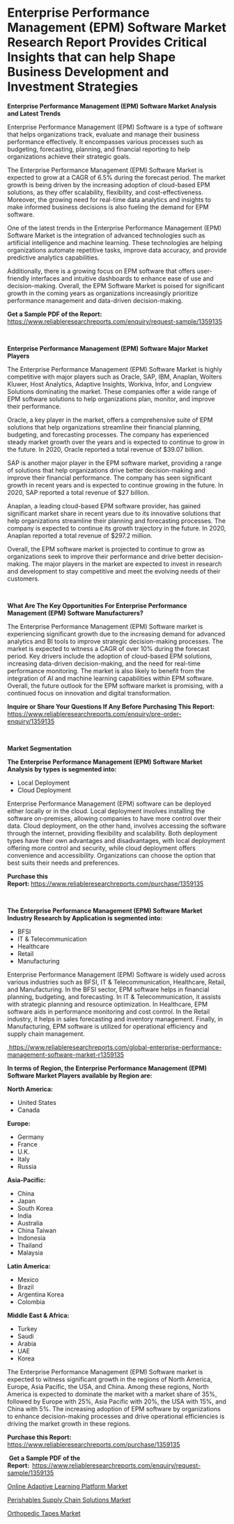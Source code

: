 <p><h1>Enterprise Performance Management (EPM) Software Market Research Report Provides Critical Insights that can help Shape Business Development and Investment Strategies</h1></p><p><strong>Enterprise Performance Management (EPM) Software Market Analysis and Latest Trends</strong></p>
<p><p>Enterprise Performance Management (EPM) Software is a type of software that helps organizations track, evaluate and manage their business performance effectively. It encompasses various processes such as budgeting, forecasting, planning, and financial reporting to help organizations achieve their strategic goals.</p><p>The Enterprise Performance Management (EPM) Software Market is expected to grow at a CAGR of 6.5% during the forecast period. The market growth is being driven by the increasing adoption of cloud-based EPM solutions, as they offer scalability, flexibility, and cost-effectiveness. Moreover, the growing need for real-time data analytics and insights to make informed business decisions is also fueling the demand for EPM software.</p><p>One of the latest trends in the Enterprise Performance Management (EPM) Software Market is the integration of advanced technologies such as artificial intelligence and machine learning. These technologies are helping organizations automate repetitive tasks, improve data accuracy, and provide predictive analytics capabilities.</p><p>Additionally, there is a growing focus on EPM software that offers user-friendly interfaces and intuitive dashboards to enhance ease of use and decision-making. Overall, the EPM Software Market is poised for significant growth in the coming years as organizations increasingly prioritize performance management and data-driven decision-making.</p></p>
<p><strong>Get a Sample PDF of the Report:&nbsp;</strong> <a href="https://www.reliableresearchreports.com/enquiry/request-sample/1359135">https://www.reliableresearchreports.com/enquiry/request-sample/1359135</a></p>
<p>&nbsp;</p>
<p><strong>Enterprise Performance Management (EPM) Software Major Market Players</strong></p>
<p><p>The Enterprise Performance Management (EPM) Software Market is highly competitive with major players such as Oracle, SAP, IBM, Anaplan, Wolters Kluwer, Host Analytics, Adaptive Insights, Workiva, Infor, and Longview Solutions dominating the market. These companies offer a wide range of EPM software solutions to help organizations plan, monitor, and improve their performance.</p><p>Oracle, a key player in the market, offers a comprehensive suite of EPM solutions that help organizations streamline their financial planning, budgeting, and forecasting processes. The company has experienced steady market growth over the years and is expected to continue to grow in the future. In 2020, Oracle reported a total revenue of $39.07 billion.</p><p>SAP is another major player in the EPM software market, providing a range of solutions that help organizations drive better decision-making and improve their financial performance. The company has seen significant growth in recent years and is expected to continue growing in the future. In 2020, SAP reported a total revenue of $27 billion.</p><p>Anaplan, a leading cloud-based EPM software provider, has gained significant market share in recent years due to its innovative solutions that help organizations streamline their planning and forecasting processes. The company is expected to continue its growth trajectory in the future. In 2020, Anaplan reported a total revenue of $297.2 million.</p><p>Overall, the EPM software market is projected to continue to grow as organizations seek to improve their performance and drive better decision-making. The major players in the market are expected to invest in research and development to stay competitive and meet the evolving needs of their customers.</p></p>
<p>&nbsp;</p>
<p><strong>What Are The Key Opportunities For Enterprise Performance Management (EPM) Software Manufacturers?</strong></p>
<p><p>The Enterprise Performance Management (EPM) Software market is experiencing significant growth due to the increasing demand for advanced analytics and BI tools to improve strategic decision-making processes. The market is expected to witness a CAGR of over 10% during the forecast period. Key drivers include the adoption of cloud-based EPM solutions, increasing data-driven decision-making, and the need for real-time performance monitoring. The market is also likely to benefit from the integration of AI and machine learning capabilities within EPM software. Overall, the future outlook for the EPM software market is promising, with a continued focus on innovation and digital transformation.</p></p>
<p><strong>Inquire or Share Your Questions If Any Before Purchasing This Report:</strong> <a href="https://www.reliableresearchreports.com/enquiry/pre-order-enquiry/1359135">https://www.reliableresearchreports.com/enquiry/pre-order-enquiry/1359135</a></p>
<p>&nbsp;</p>
<p><strong>Market Segmentation</strong></p>
<p><strong>The Enterprise Performance Management (EPM) Software Market Analysis by types is segmented into:</strong></p>
<p><ul><li>Local Deployment</li><li>Cloud Deployment</li></ul></p>
<p><p>Enterprise Performance Management (EPM) software can be deployed either locally or in the cloud. Local deployment involves installing the software on-premises, allowing companies to have more control over their data. Cloud deployment, on the other hand, involves accessing the software through the internet, providing flexibility and scalability. Both deployment types have their own advantages and disadvantages, with local deployment offering more control and security, while cloud deployment offers convenience and accessibility. Organizations can choose the option that best suits their needs and preferences.</p></p>
<p><strong>Purchase this Report:&nbsp;</strong><a href="https://www.reliableresearchreports.com/purchase/1359135">https://www.reliableresearchreports.com/purchase/1359135</a></p>
<p>&nbsp;</p>
<p><strong>The Enterprise Performance Management (EPM) Software Market Industry Research by Application is segmented into:</strong></p>
<p><ul><li>BFSI</li><li>IT & Telecommunication</li><li>Healthcare</li><li>Retail</li><li>Manufacturing</li></ul></p>
<p><p>Enterprise Performance Management (EPM) Software is widely used across various industries such as BFSI, IT & Telecommunication, Healthcare, Retail, and Manufacturing. In the BFSI sector, EPM software helps in financial planning, budgeting, and forecasting. In IT & Telecommunication, it assists with strategic planning and resource optimization. In Healthcare, EPM software aids in performance monitoring and cost control. In the Retail industry, it helps in sales forecasting and inventory management. Finally, in Manufacturing, EPM software is utilized for operational efficiency and supply chain management.</p></p>
<p><a href="https://www.reliableresearchreports.com/global-enterprise-performance-management-software-market-r1359135">&nbsp;https://www.reliableresearchreports.com/global-enterprise-performance-management-software-market-r1359135</a></p>
<p><strong>In terms of Region, the Enterprise Performance Management (EPM) Software Market Players available by Region are:</strong></p>
<p>
    <p> <strong> North America: </strong>
        <ul>
            <li>United States</li>
            <li>Canada</li>
        </ul>
        </p> 
    <p> <strong> Europe: </strong>
        <ul>
            <li>Germany</li>
            <li>France</li>
            <li>U.K.</li>
            <li>Italy</li>
            <li>Russia</li>
        </ul>
        </p> 
    <p> <strong> Asia-Pacific: </strong>
        <ul>
            <li>China</li>
            <li>Japan</li>
            <li>South Korea</li>
            <li>India</li>
            <li>Australia</li>
            <li>China Taiwan</li>
            <li>Indonesia</li>
            <li>Thailand</li>
            <li>Malaysia</li>
        </ul>
        </p> 
    <p> <strong> Latin America: </strong>
        <ul>
            <li>Mexico</li>
            <li>Brazil</li>
            <li>Argentina Korea</li>
            <li>Colombia</li>
        </ul>
        </p> 
    <p> <strong> Middle East & Africa: </strong>
        <ul>
            <li>Turkey</li>
            <li>Saudi</li>
            <li>Arabia</li>
            <li>UAE</li>
            <li>Korea</li>
        </ul>
    </p>
    </p>
<p><p>The Enterprise Performance Management (EPM) Software market is expected to witness significant growth in the regions of North America, Europe, Asia Pacific, the USA, and China. Among these regions, North America is expected to dominate the market with a market share of 35%, followed by Europe with 25%, Asia Pacific with 20%, the USA with 15%, and China with 5%. The increasing adoption of EPM software by organizations to enhance decision-making processes and drive operational efficiencies is driving the market growth in these regions.</p></p>
<p><strong>Purchase this Report: </strong><a href="https://www.reliableresearchreports.com/purchase/1359135">https://www.reliableresearchreports.com/purchase/1359135</a></p>
<p>&nbsp;<strong>Get a Sample PDF of the Report:&nbsp;&nbsp;</strong><a href="https://www.reliableresearchreports.com/enquiry/request-sample/1359135">https://www.reliableresearchreports.com/enquiry/request-sample/1359135</a></p>
<p><strong></strong></p>
<p><p><a href="https://github.com/nusratjahan12006/Market-Research-Report-List-1/blob/main/online-adaptive-learning-platform-market.md">Online Adaptive Learning Platform Market</a></p><p><a href="https://github.com/mdhefjumiah/Market-Research-Report-List-1/blob/main/perishables-supply-chain-solutions-market.md">Perishables Supply Chain Solutions Market</a></p><p><a href="https://view.publitas.com/reportprime-1/orthopedic-tapes-market-market-segmentation-geographical-regions-and-market-forcast-till-2031/">Orthopedic Tapes Market</a></p></p>